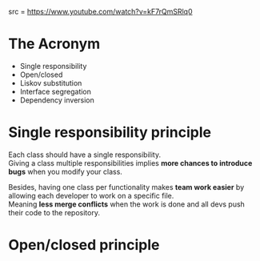 src = https://www.youtube.com/watch?v=kF7rQmSRlq0

# The Acronym

- Single responsibility
- Open/closed
- Liskov substitution
- Interface segregation
- Dependency inversion

# Single responsibility principle

Each class should have a single responsibility.  
Giving a class multiple responsibilities implies **more chances to introduce bugs** when you modify your class.  

Besides, having one class per functionality makes **team work easier** by allowing each developer to work on a specific file.  
Meaning **less merge conflicts** when the work is done and all devs push their code to the repository.

# Open/closed principle

